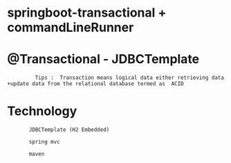 # springboot-transactional + commandLineRunner

# @Transactional - JDBCTemplate
            
             Tips :  Transaction means logical data either retrieving data +update data from the relational database termed as  ACID
    
    
# Technology
         
           JDBCTemplate (H2 Embedded)
           
           spring mvc
          
           maven
             
             
